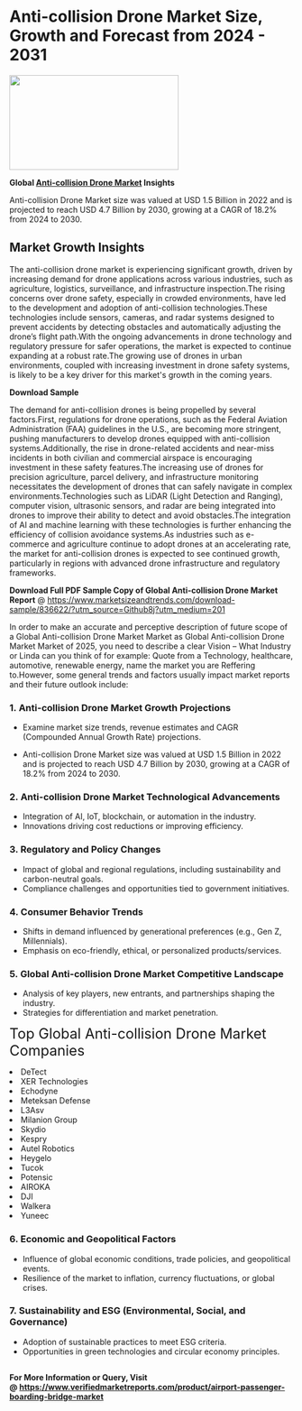 <H1>Anti-collision Drone Market Size, Growth and Forecast from 2024 - 2031</H1><img class="aligncenter size-medium wp-image-584254" src="https://thirdeyenews.in/wp-content/uploads/2024/09/Global-Market-Research-300x168.jpeg" alt="" width="300" height="168" /><p><strong>Global&nbsp;<a href="https://www.marketsizeandtrends.com/download-sample/836622/?utm_source=Github8j?utm_medium=201">Anti-collision Drone Market</a> Insights</strong></p><p>Anti-collision Drone Market size was valued at USD 1.5 Billion in 2022 and is projected to reach USD 4.7 Billion by 2030, growing at a CAGR of 18.2% from 2024 to 2030.</p><p><h2>Market Growth Insights</h2> <p>The anti-collision drone market is experiencing significant growth, driven by increasing demand for drone applications across various industries, such as agriculture, logistics, surveillance, and infrastructure inspection.The rising concerns over drone safety, especially in crowded environments, have led to the development and adoption of anti-collision technologies.These technologies include sensors, cameras, and radar systems designed to prevent accidents by detecting obstacles and automatically adjusting the drone’s flight path.With the ongoing advancements in drone technology and regulatory pressure for safer operations, the market is expected to continue expanding at a robust rate.The growing use of drones in urban environments, coupled with increasing investment in drone safety systems, is likely to be a key driver for this market's growth in the coming years.</p> <p><strong>Download Sample</strong></p> <p>The demand for anti-collision drones is being propelled by several factors.First, regulations for drone operations, such as the Federal Aviation Administration (FAA) guidelines in the U.S., are becoming more stringent, pushing manufacturers to develop drones equipped with anti-collision systems.Additionally, the rise in drone-related accidents and near-miss incidents in both civilian and commercial airspace is encouraging investment in these safety features.The increasing use of drones for precision agriculture, parcel delivery, and infrastructure monitoring necessitates the development of drones that can safely navigate in complex environments.Technologies such as LiDAR (Light Detection and Ranging), computer vision, ultrasonic sensors, and radar are being integrated into drones to improve their ability to detect and avoid obstacles.The integration of AI and machine learning with these technologies is further enhancing the efficiency of collision avoidance systems.As industries such as e-commerce and agriculture continue to adopt drones at an accelerating rate, the market for anti-collision drones is expected to see continued growth, particularly in regions with advanced drone infrastructure and regulatory frameworks.</p> <p><span class=""><strong>Download Full PDF Sample Copy of Global Anti-collision Drone Market Report</strong> @ <a href="https://www.marketsizeandtrends.com/download-sample/836622/?utm_source=Github8j?utm_medium=201" target="_blank">https://www.marketsizeandtrends.com/download-sample/836622/?utm_source=Github8j?utm_medium=201</a></span></p><p>In order to make an accurate and perceptive description of future scope of a Global&nbsp;Anti-collision Drone Market Market as Global&nbsp;Anti-collision Drone Market Market of 2025, you need to describe a clear Vision &ndash; What Industry or Linda can you think of for example: Quote from a Technology, healthcare, automotive, renewable energy, name the market you are Reffering to.However, some general trends and factors usually impact market reports and their future outlook include:</p><h3>1.&nbsp;<strong>Anti-collision Drone Market Growth Projections</strong></h3><ul><li>Examine market size trends, revenue estimates and CAGR (Compounded Annual Growth Rate) projections.</li><li><p>Anti-collision Drone Market size was valued at USD 1.5 Billion in 2022 and is projected to reach USD 4.7 Billion by 2030, growing at a CAGR of 18.2% from 2024 to 2030.</p></li></ul><h3>2.&nbsp;<strong>Anti-collision Drone Market Technological Advancements</strong></h3><ul><li>Integration of AI, IoT, blockchain, or automation in the industry.</li><li>Innovations driving cost reductions or improving efficiency.</li></ul><h3>3.&nbsp;<strong>Regulatory and Policy Changes</strong></h3><ul><li>Impact of global and regional regulations, including sustainability and carbon-neutral goals.</li><li>Compliance challenges and opportunities tied to government initiatives.</li></ul><h3>4.&nbsp;<strong>Consumer Behavior Trends</strong></h3><ul><li>Shifts in demand influenced by generational preferences (e.g., Gen Z, Millennials).</li><li>Emphasis on eco-friendly, ethical, or personalized products/services.</li></ul><h3>5.&nbsp;<strong>Global Anti-collision Drone Market Competitive Landscape</strong></h3><ul><li>Analysis of key players, new entrants, and partnerships shaping the industry.</li><li>Strategies for differentiation and market penetration.</li></ul><p data-pm-slice="1 1 []"><span style="color: inherit; font-family: inherit; font-size: 25px;">Top Global Anti-collision Drone Market Companies</span></p><div class="" data-test-id=""><p><li>DeTect</li><li> XER Technologies</li><li> Echodyne</li><li> Meteksan Defense</li><li> L3Asv</li><li> Milanion Group</li><li> Skydio</li><li> Kespry</li><li> Autel Robotics</li><li> Heygelo</li><li> Tucok</li><li> Potensic</li><li> AIROKA</li><li> DJI</li><li> Walkera</li><li> Yuneec</li></p></div><h3>6.&nbsp;<strong>Economic and Geopolitical Factors</strong></h3><ul><li>Influence of global economic conditions, trade policies, and geopolitical events.</li><li>Resilience of the market to inflation, currency fluctuations, or global crises.</li></ul><h3>7.&nbsp;<strong>Sustainability and ESG (Environmental, Social, and Governance)</strong></h3><ul><li>Adoption of sustainable practices to meet ESG criteria.</li><li>Opportunities in green technologies and circular economy principles.</li></ul><h2><strong style="font-size: 14px;">For More Information or Query, Visit @&nbsp;</strong><a style="background-color: #ffffff; font-size: 14px;" href="https://www.marketsizeandtrends.com/report/anti-collision-drone-market/" target="_blank">https://www.verifiedmarketreports.com/product/airport-passenger-boarding-bridge-market</a></h2>